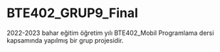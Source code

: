 # BTE402_GRUP9_Final
2022-2023 bahar eğitim öğretim yılı BTE402_Mobil Programlama dersi kapsamında yapılmış bir grup projesidir.
